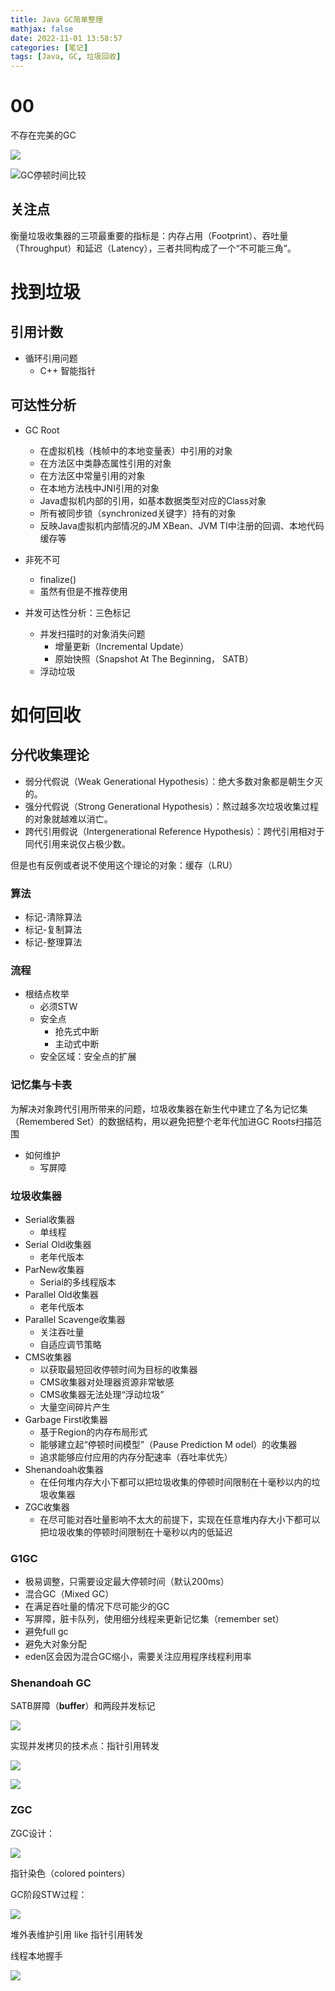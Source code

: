 ```yaml
---
title: Java GC简单整理
mathjax: false
date: 2022-11-01 13:58:57
categories: [笔记]
tags: [Java, GC, 垃圾回收]
---
```

# 00
不存在完美的GC

![](https://misakatang.oss-cn-beijing.aliyuncs.com/blog_picture/2022-09-26-7RkISl.png)

![GC停顿时间比较](https://misakatang.oss-cn-beijing.aliyuncs.com/blog_picture/2022-09-26-OrPcrg.png)

## 关注点

衡量垃圾收集器的三项最重要的指标是：内存占用（Footprint）、吞吐量（Throughput）和延迟（Latency），三者共同构成了一个“不可能三角”。

# 找到垃圾

## 引用计数

- 循环引用问题
  - C++ 智能指针

## 可达性分析
- GC Root
  - 在虚拟机栈（栈帧中的本地变量表）中引用的对象
  - 在方法区中类静态属性引用的对象
  - 在方法区中常量引用的对象
  - 在本地方法栈中JNI引用的对象
  - Java虚拟机内部的引用，如基本数据类型对应的Class对象
  - 所有被同步锁（synchronized关键字）持有的对象
  - 反映Java虚拟机内部情况的JM XBean、JVM TI中注册的回调、本地代码缓存等

- 非死不可
  - finalize()
  - 虽然有但是不推荐使用

- 并发可达性分析：三色标记
  - 并发扫描时的对象消失问题
    - 增量更新（Incremental Update）
    - 原始快照（Snapshot At The Beginning， SATB）
  - 浮动垃圾

# 如何回收

## 分代收集理论
- 弱分代假说（Weak Generational Hypothesis）：绝大多数对象都是朝生夕灭的。
- 强分代假说（Strong Generational Hypothesis）：熬过越多次垃圾收集过程的对象就越难以消亡。
- 跨代引用假说（Intergenerational Reference Hypothesis）：跨代引用相对于同代引用来说仅占极少数。

但是也有反例或者说不使用这个理论的对象：缓存（LRU）

### 算法
- 标记-清除算法
- 标记-复制算法
- 标记-整理算法

### 流程
- 根结点枚举
  - 必须STW
  - 安全点
    - 抢先式中断
    - 主动式中断
  - 安全区域：安全点的扩展

### 记忆集与卡表
为解决对象跨代引用所带来的问题，垃圾收集器在新生代中建立了名为记忆集（Remembered Set）的数据结构，用以避免把整个老年代加进GC Roots扫描范围

- 如何维护
  - 写屏障

### 垃圾收集器
- Serial收集器
  - 单线程
- Serial Old收集器
  - 老年代版本
- ParNew收集器
  - Serial的多线程版本
- Parallel Old收集器
  - 老年代版本
- Parallel Scavenge收集器
  - 关注吞吐量
  - 自适应调节策略
- CMS收集器
  - 以获取最短回收停顿时间为目标的收集器
  - CMS收集器对处理器资源非常敏感
  - CMS收集器无法处理“浮动垃圾”
  - 大量空间碎片产生
- Garbage First收集器
  - 基于Region的内存布局形式
  - 能够建立起“停顿时间模型”（Pause Prediction M odel）的收集器
  - 追求能够应付应用的内存分配速率（吞吐率优先）
- Shenandoah收集器
  - 在任何堆内存大小下都可以把垃圾收集的停顿时间限制在十毫秒以内的垃圾收集器
- ZGC收集器
  - 在尽可能对吞吐量影响不太大的前提下，实现在任意堆内存大小下都可以把垃圾收集的停顿时间限制在十毫秒以内的低延迟

### G1GC
- 极易调整，只需要设定最大停顿时间（默认200ms）
- 混合GC（Mixed GC）
- 在满足吞吐量的情况下尽可能少的GC
- 写屏障，脏卡队列，使用细分线程来更新记忆集（remember set）
- 避免full gc
- 避免大对象分配
- eden区会因为混合GC缩小，需要关注应用程序线程利用率

### Shenandoah GC

SATB屏障（**buffer**）和两段并发标记

![](https://misakatang.oss-cn-beijing.aliyuncs.com/blog_picture/2022-09-26-JktDUb.png)

实现并发拷贝的技术点：指针引用转发

![](https://misakatang.oss-cn-beijing.aliyuncs.com/blog_picture/2022-09-26-IoHzPc.png)

![](https://misakatang.oss-cn-beijing.aliyuncs.com/blog_picture/2022-09-26-j75qRr.png)

### ZGC

ZGC设计：

![](https://misakatang.oss-cn-beijing.aliyuncs.com/blog_picture/2022-09-27-QM6txT.png)

指针染色（colored pointers）

GC阶段STW过程：

![](https://misakatang.oss-cn-beijing.aliyuncs.com/blog_picture/2022-09-27-StTFgO.png)

堆外表维护引用 like 指针引用转发

线程本地握手

![](https://misakatang.oss-cn-beijing.aliyuncs.com/blog_picture/2022-09-27-WRSYzX.png)

